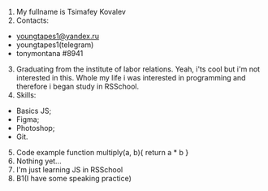 1. My fullname  is Tsimafey Kovalev
2. Contacts: 
  * youngtapes1@yandex.ru
  * youngtapes1(telegram)
  * tonymontana #8941
3. Graduating from the institute of labor relations. Yeah, i'ts cool but i'm not interested in this. Whole my life i was interested in programming and therefore i began study in RSSchool.   
4. Skills:
  * Basics JS;
  * Figma;
  * Photoshop;
  * Git.
5.  Code example
function multiply(a, b){
 return a * b
}
6.  Nothing yet...
7.  I'm just learning JS in RSSchool
8. B1(I have some speaking practice)